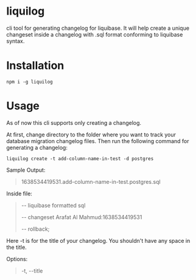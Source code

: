 # liquilog

cli tool for generating changelog for liquibase. It will help create a unique changeset inside a changelog with .sql format conforming to liquibase syntax.

# Installation

    npm i -g liquilog

# Usage

As of now this cli supports only creating a changelog.

At first, change directory to the folder where you want to track your database migration changelog files. Then run the following command for generating a changelog:

    liquilog create -t add-column-name-in-test -d postgres

Sample Output:

> 1638534419531.add-column-name-in-test.postgres.sql

Inside file:

> -- liquibase formatted sql
>
> -- changeset Arafat Al Mahmud:1638534419531
>
> -- rollback;

Here -t is for the title of your changelog. You shouldn't have any space in the title.

Options:

> -t, --title <title> Changelog title
>
> -d, --dbType <dbType> Mention the database type (choices: "h2", "oracle", "mysql", "postgres")
>
> -a, --author [author] Author name of the changelog (optional. If you don't provide an author name, liquilog will try to get the git author
> name.)
>
> -h, --help display help for command
